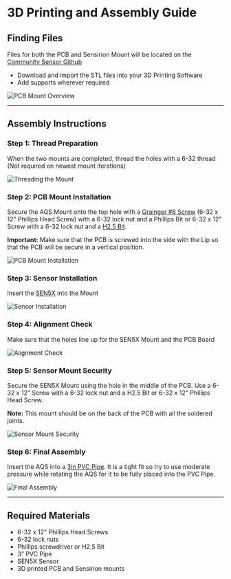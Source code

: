 # 3D Printing and Assembly Guide

## Finding Files
Files for both the PCB and Sensirion Mount will be located on the [Community Sensor Github](https://github.com/Community-Sensor-Lab/Air-Quality-Sensor/tree/master)

- Download and import the STL files into your 3D Printing Software
- Add supports wherever required

![PCB Mount Overview](../images/AQS-PCB-Mount1.png)

---

## Assembly Instructions

### Step 1: Thread Preparation
When the two mounts are completed, thread the holes with a 6-32 thread (Not required on newest mount iterations)

![Threading the Mount](../images/AQS-PCB-Mount4.PNG)

### Step 2: PCB Mount Installation
Secure the AQS Mount onto the top hole with a [Grainger #6 Screw](https://www.grainger.com/) (6-32 x 12" Phillips Head Screw) with a 6-32 lock nut and a Phillips Bit or 6-32 x 12" Screw with a 6-32 lock nut and a [H2.5 Bit](https://www.mcmaster.com/). 

**Important:** Make sure that the PCB is screwed into the side with the Lip so that the PCB will be secure in a vertical position.

![PCB Mount Installation](../images/AQS-PCB-Mount2.png)

### Step 3: Sensor Installation
Insert the [SEN5X](https://sensirion.com/products/catalog/SEN54/) into the Mount

![Sensor Installation](../images/AQS-PCB-Mount5.png)

### Step 4: Alignment Check
Make sure that the holes line up for the SEN5X Mount and the PCB Board

![Alignment Check](../images/AQS-PCB-Mount3.png)

### Step 5: Sensor Mount Security
Secure the SEN5X Mount using the hole in the middle of the PCB. Use a 6-32 x 12" Screw with a 6-32 lock nut and a H2.5 Bit or 6-32 x 12" Phillips Head Screw. 

**Note:** This mount should be on the back of the PCB with all the soldered joints.

![Sensor Mount Security](../images/AQS-PCB-Mount6.PNG)

### Step 6: Final Assembly
Insert the AQS into a [3in PVC Pipe](https://www.homedepot.com/). It is a tight fit so try to use moderate pressure while rotating the AQS for it to be fully placed into the PVC Pipe.

![Final Assembly](../images/AQS-PCB-Mount7.png)

---

## Required Materials
- 6-32 x 12" Phillips Head Screws
- 6-32 lock nuts
- Phillips screwdriver or H2.5 Bit
- 3" PVC Pipe
- SEN5X Sensor
- 3D printed PCB and Sensirion mounts